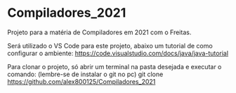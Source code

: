 # Compiladores_2021
Projeto para a matéria de Compiladores em 2021 com o Freitas.

Será utilizado o VS Code para este projeto, abaixo um tutorial de como configurar o ambiente:
https://code.visualstudio.com/docs/java/java-tutorial

Para clonar o projeto, só abrir um terminal na pasta desejada e executar o comando: (lembre-se de instalar o git no pc)
git clone https://github.com/alex800125/Compiladores_2021